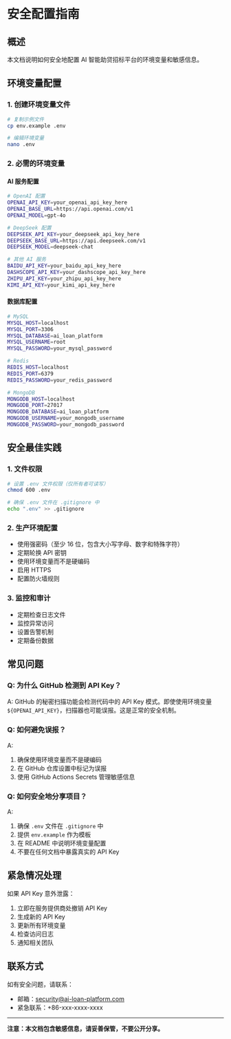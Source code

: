 # 安全配置指南

## 概述

本文档说明如何安全地配置 AI 智能助贷招标平台的环境变量和敏感信息。

## 环境变量配置

### 1. 创建环境变量文件

```bash
# 复制示例文件
cp env.example .env

# 编辑环境变量
nano .env
```

### 2. 必需的环境变量

#### AI 服务配置
```bash
# OpenAI 配置
OPENAI_API_KEY=your_openai_api_key_here
OPENAI_BASE_URL=https://api.openai.com/v1
OPENAI_MODEL=gpt-4o

# DeepSeek 配置
DEEPSEEK_API_KEY=your_deepseek_api_key_here
DEEPSEEK_BASE_URL=https://api.deepseek.com/v1
DEEPSEEK_MODEL=deepseek-chat

# 其他 AI 服务
BAIDU_API_KEY=your_baidu_api_key_here
DASHSCOPE_API_KEY=your_dashscope_api_key_here
ZHIPU_API_KEY=your_zhipu_api_key_here
KIMI_API_KEY=your_kimi_api_key_here
```

#### 数据库配置
```bash
# MySQL
MYSQL_HOST=localhost
MYSQL_PORT=3306
MYSQL_DATABASE=ai_loan_platform
MYSQL_USERNAME=root
MYSQL_PASSWORD=your_mysql_password

# Redis
REDIS_HOST=localhost
REDIS_PORT=6379
REDIS_PASSWORD=your_redis_password

# MongoDB
MONGODB_HOST=localhost
MONGODB_PORT=27017
MONGODB_DATABASE=ai_loan_platform
MONGODB_USERNAME=your_mongodb_username
MONGODB_PASSWORD=your_mongodb_password
```

## 安全最佳实践

### 1. 文件权限
```bash
# 设置 .env 文件权限（仅所有者可读写）
chmod 600 .env

# 确保 .env 文件在 .gitignore 中
echo ".env" >> .gitignore
```

### 2. 生产环境配置
- 使用强密码（至少 16 位，包含大小写字母、数字和特殊字符）
- 定期轮换 API 密钥
- 使用环境变量而不是硬编码
- 启用 HTTPS
- 配置防火墙规则

### 3. 监控和审计
- 定期检查日志文件
- 监控异常访问
- 设置告警机制
- 定期备份数据

## 常见问题

### Q: 为什么 GitHub 检测到 API Key？
A: GitHub 的秘密扫描功能会检测代码中的 API Key 模式。即使使用环境变量 `${OPENAI_API_KEY}`，扫描器也可能误报。这是正常的安全机制。

### Q: 如何避免误报？
A: 
1. 确保使用环境变量而不是硬编码
2. 在 GitHub 仓库设置中标记为误报
3. 使用 GitHub Actions Secrets 管理敏感信息

### Q: 如何安全地分享项目？
A: 
1. 确保 `.env` 文件在 `.gitignore` 中
2. 提供 `env.example` 作为模板
3. 在 README 中说明环境变量配置
4. 不要在任何文档中暴露真实的 API Key

## 紧急情况处理

如果 API Key 意外泄露：
1. 立即在服务提供商处撤销 API Key
2. 生成新的 API Key
3. 更新所有环境变量
4. 检查访问日志
5. 通知相关团队

## 联系方式

如有安全问题，请联系：
- 邮箱：security@ai-loan-platform.com
- 紧急联系：+86-xxx-xxxx-xxxx

---

**注意：本文档包含敏感信息，请妥善保管，不要公开分享。**
